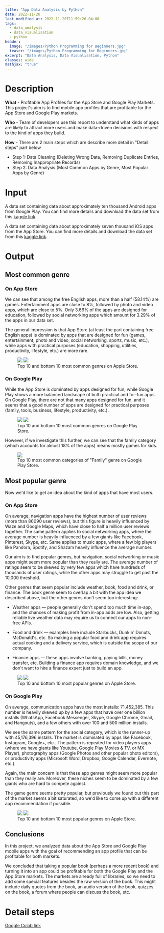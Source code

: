 ```yaml
---
title: "App Data Analysis by Python"
date: 2022-11-20
last_modified_at: 2022-11-20T11:59:26-04:00
tags: 
  - data_analysis
  - data_visualisation
  - python
header:
  image: "/images/Python Programming for Beginners.jpg"
  teaser: "/images/Python Programming for Beginners.jpg"
excerpt: "Data Analysis, Data Visualisation, Python"
classes: wide
mathjax: "true"
---
```

# Description
**What** - Profitable App Profiles for the App Store and Google Play Markets. This project's aim is to find mobile app profiles that are profitable for the App Store and Google Play markets. 

**Who** - Team of developers use this report to understand what kinds of apps are likely to attract more users and make data-driven decisions with respect to the kind of apps they build.

**How** - There are 2 main steps which are describe more detail in "Detail steps" part below
- Step 1: Data Cleaning (Deleting Wrong Data, Removing Duplicate Entries, Removing Inappropriate Records)
- Step 2: Data Analysis (Most Common Apps by Genre, Most Popular Apps by Genre)

# Input
A data set containing data about approximately ten thousand Android apps from Google Play. You can find more details and download the data set from this [kaggle link](https://www.kaggle.com/datasets/lava18/google-play-store-apps).

A data set containing data about approximately seven thousand iOS apps from the App Store. You can find more details and download the data set from this [kaggle link](https://www.kaggle.com/datasets/ramamet4/app-store-apple-data-set-10k-apps).

# Output
## Most common genre
### On App Store
We can see that among the free English apps, more than a half (58.14%) are games. Entertainment apps are close to 8%, followed by photo and video apps, which are close to 5%. Only 3.66% of the apps are designed for education, followed by social networking apps which amount for 3.29% of the apps in our data set. 

The general impression is that App Store (at least the part containing free English apps) is dominated by apps that are designed for fun (games, entertainment, photo and video, social networking, sports, music, etc.), while apps with practical purposes (education, shopping, utilities, productivity, lifestyle, etc.) are more rare. 

<figure class="half">
  <img src="{{ site.url }}{{ site.baseurl }}/assets/appdata/top10_apple_common.png">
  <img src="{{ site.url }}{{ site.baseurl }}/assets/appdata/bottom10_apple_common.png">
  <figcaption>Top 10 and bottom 10 most common genres on Apple Store.</figcaption>
</figure>


### On Google Play
While the App Store is dominated by apps designed for fun, while Google Play shows a more balanced landscape of both practical and for-fun apps. On Google Play, there are not that many apps designed for fun, and it seems that a good number of apps are designed for practical purposes (family, tools, business, lifestyle, productivity, etc.).

<figure class="half">
  <img src="{{ site.url }}{{ site.baseurl }}/assets/appdata/top10_google_common.png">
  <img src="{{ site.url }}{{ site.baseurl }}/assets/appdata/bottom10_google_common.png">
  <figcaption>Top 10 and bottom 10  most common genres on Google Play Store.</figcaption>
</figure>

However, if we investigate this further, we can see that the family category (which accounts for almost 18% of the apps) means mostly games for kids.

<figure class="half">
  <img src="{{ site.url }}{{ site.baseurl }}/assets/appdata/top10_google_common_family.png">
  <figcaption>Top 10 most common categories of "Family" genre on Google Play Store.</figcaption>
</figure>

## Most popular genre
Now we'd like to get an idea about the kind of apps that have most users. 

### On App Store
On average, navigation apps have the highest number of user reviews (more than 86090 user reviews), but this figure is heavily influenced by Waze and Google Maps, which have close to half a million user reviews together. The same pattern applies to social networking apps, where the average number is heavily influenced by a few giants like Facebook, Pinterest, Skype, etc. Same applies to music apps, where a few big players like Pandora, Spotify, and Shazam heavily influence the average number.

Our aim is to find popular genres, but navigation, social networking or music apps might seem more popular than they really are. The average number of ratings seem to be skewed by very few apps which have hundreds of thousands of user ratings, while the other apps may struggle to get past the 10,000 threshold. 

Other genres that seem popular include weather, book, food and drink, or finance. The book genre seem to overlap a bit with the app idea we described above, but the other genres don't seem too interesting:

- Weather apps — people generally don't spend too much time in-app, and the chances of making profit from in-app adds are low. Also, getting reliable live weather data may require us to connect our apps to non-free APIs.

- Food and drink — examples here include Starbucks, Dunkin' Donuts, McDonald's, etc. So making a popular food and drink app requires actual cooking and a delivery service, which is outside the scope of our company.

- Finance apps — these apps involve banking, paying bills, money transfer, etc. Building a finance app requires domain knowledge, and we don't want to hire a finance expert just to build an app.

<figure class="half">
  <img src="{{ site.url }}{{ site.baseurl }}/assets/appdata/top10_apple_popular.png">
  <img src="{{ site.url }}{{ site.baseurl }}/assets/appdata/bottom10_apple_popular.png">
  <figcaption>Top 10 and bottom 10 most popular genres on Apple Store.</figcaption>
</figure>

### On Google Play
On average, communication apps have the most installs: 71,452,385. This number is heavily skewed up by a few apps that have over one billion installs (WhatsApp, Facebook Messenger, Skype, Google Chrome, Gmail, and Hangouts), and a few others with over 100 and 500 million installs.

We see the same pattern for the social category, which is the runner-up with 45,176,396 installs. The market is dominated by apps like Facebook, Instagram, Google+, etc.. The pattern is repeated for video players apps (where we have giants like Youtube, Google Play Movies & TV, or MX Player), photography apps (Google Photos and other popular photo editors), or productivity apps (Microsoft Word, Dropbox, Google Calendar, Evernote, etc.).

Again, the main concern is that these app genres might seem more popular than they really are. Moreover, these niches seem to be dominated by a few giants who are hard to compete against.

The game genre seems pretty popular, but previously we found out this part of the market seems a bit saturated, so we'd like to come up with a different app recommendation if possible.

<figure class="half">
  <img src="{{ site.url }}{{ site.baseurl }}/assets/appdata/top10_google_popular.png">
  <img src="{{ site.url }}{{ site.baseurl }}/assets/appdata/bottom10_google_popular.png">
  <figcaption>Top 10 and bottom 10 most popular genres on Apple Store.</figcaption>
</figure>

## Conclusions
In this project, we analyzed data about the App Store and Google Play mobile apps with the goal of recommending an app profile that can be profitable for both markets.

We concluded that taking a popular book (perhaps a more recent book) and turning it into an app could be profitable for both the Google Play and the App Store markets. The markets are already full of libraries, so we need to add some special features besides the raw version of the book. This might include daily quotes from the book, an audio version of the book, quizzes on the book, a forum where people can discuss the book, etc.

# Detail steps
[Google Colab link](https://colab.research.google.com/drive/1D5Cs3UDQY50va7-FgEzkN8pYuaPtCkO4?usp=sharing)
